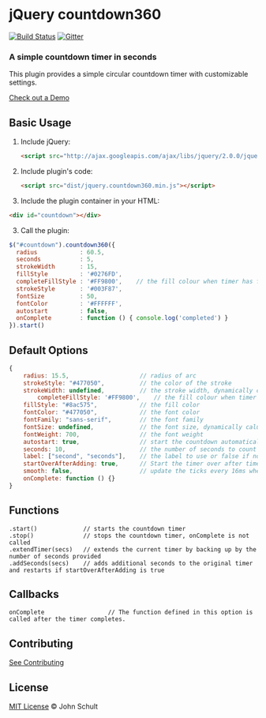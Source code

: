 # jQuery countdown360

[![Build Status](https://travis-ci.org/johnschult/jquery.countdown360.svg)](https://travis-ci.org/johnschult/jquery.countdown360)
[![Gitter](https://badges.gitter.im/Join%20Chat.svg)](https://gitter.im/johnschult/jquery.countdown360?utm_source=badge&utm_medium=badge&utm_campaign=pr-badge)

### A simple countdown timer in seconds

This plugin provides a simple circular countdown timer with customizable settings.

[Check out a Demo](http://jsfiddle.net/johnschult/gs3WY/)

## Basic Usage

1. Include jQuery:

	```html
	<script src="http://ajax.googleapis.com/ajax/libs/jquery/2.0.0/jquery.min.js"></script>
	```

2. Include plugin's code:

	```html
	<script src="dist/jquery.countdown360.min.js"></script>
	```

3. Include the plugin container in your HTML:

  ```html
  <div id="countdown"></div>
  ```

3. Call the plugin:

  ```javascript
  $("#countdown").countdown360({
    radius            : 60.5,
    seconds           : 5,
    strokeWidth       : 15,
    fillStyle         : '#0276FD',
    completeFillStyle : '#FF9800',    // the fill colour when timer has finished counting down
    strokeStyle       : '#003F87',
    fontSize          : 50,
    fontColor         : '#FFFFFF',
    autostart         : false,
    onComplete        : function () { console.log('completed') }
  }).start()
  ```

## Default Options

```javascript
{
	radius: 15.5,                    // radius of arc
	strokeStyle: "#477050",          // the color of the stroke
	strokeWidth: undefined,          // the stroke width, dynamically calulated if omitted in options
        completeFillStyle: '#FF9800',    // the fill colour when timer has finished counting down
	fillStyle: "#8ac575",            // the fill color
	fontColor: "#477050",            // the font color
	fontFamily: "sans-serif",        // the font family
	fontSize: undefined,             // the font size, dynamically calulated if omitted in options
	fontWeight: 700,                 // the font weight
	autostart: true,                 // start the countdown automatically
	seconds: 10,                     // the number of seconds to count down
	label: ["second", "seconds"],    // the label to use or false if none, first is singular form, second is plural
	startOverAfterAdding: true,      // Start the timer over after time is added with addSeconds
	smooth: false,                   // update the ticks every 16ms when true
	onComplete: function () {}
}
```

## Functions

```
.start()             // starts the countdown timer
.stop()              // stops the countdown timer, onComplete is not called
.extendTimer(secs)   // extends the current timer by backing up by the number of seconds provided
.addSeconds(secs)    // adds additional seconds to the original timer and restarts if startOverAfterAdding is true
```

## Callbacks

```
onComplete					// The function defined in this option is called after the timer completes.
```

## Contributing

[See Contributing](https://github.com/johnschult/jquery.countdown360/blob/master/CONTRIBUTING.md)

## License

[MIT License](http://johnschult.mit-license.org/) © John Schult
